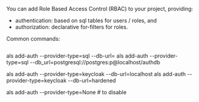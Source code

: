 You can add Role Based Access Control (RBAC) to your project, providing:

* authentication: based on sql tables for users / roles, and
* authorization: declarative for-filters for roles.

Common commands:

```bash
```
als add-auth --provider-type=sql --db-url=
als add-auth --provider-type=sql --db_url=postgresql://postgres:p@localhost/authdb

als add-auth --provider-type=keycloak --db-url=localhost
als add-auth --provider-type=keycloak --db-url=hardened

als add-auth --provider-type=None # to disable
``` 
